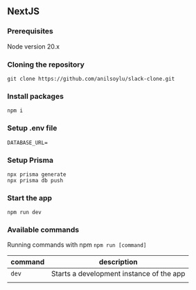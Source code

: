 ## NextJS

### Prerequisites

Node version 20.x

### Cloning the repository

    git clone https://github.com/anilsoylu/slack-clone.git

### Install packages

    npm i

### Setup .env file

    DATABASE_URL=

### Setup Prisma

    npx prisma generate
    npx prisma db push

### Start the app

    npm run dev

### Available commands

Running commands with npm `npm run [command]`

| command | description                              |
| ------- | ---------------------------------------- |
| `dev`   | Starts a development instance of the app |
|         |
